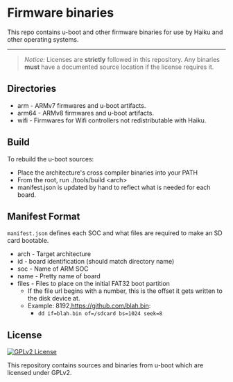 Firmware binaries
===================

This repo contains u-boot and other firmware binaries for use
by Haiku and other operating systems.

----------

> *Notice:* Licenses are **strictly** followed in this repository.
> Any binaries **must** have a documented source location if the license requires it.

Directories
-------------

* arm - ARMv7 firmwares and u-boot artifacts.
* arm64 - ARMv8 firmwares and u-boot artifacts.
* wifi - Firmwares for Wifi controllers not redistributable with Haiku.

Build
-------------

To rebuild the u-boot sources:

* Place the architecture's cross compiler binaries into your PATH
* From the root, run ./tools/build &lt;arch&gt;
* manifest.json is updated by hand to reflect what is needed for each board.

Manifest Format
------------

```manifest.json``` defines each SOC and what files are required to make an SD card bootable.

* arch - Target architecture
* id - board identification (should match directory name)
* soc - Name of ARM SOC
* name - Pretty name of board
* files - Files to place on the initial FAT32 boot partition
  * If the file url begins with a number, this is the offset it gets written to the disk device at.
  * Example: 8192,https://github.com/blah.bin:
    * ```dd if=blah.bin of=/sdcard bs=1024 seek=8```

License
------------

[![GPLv2 License](https://img.shields.io/badge/license-GPL--2.0+-red.svg)](LICENSE)

This repository contains sources and binaries from u-boot which are licensed under GPLv2.
